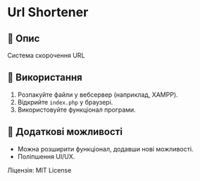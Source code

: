 # Url Shortener

## 📌 Опис
Система скорочення URL

## 🚀 Використання
1. Розпакуйте файли у вебсервер (наприклад, XAMPP).
2. Відкрийте `index.php` у браузері.
3. Використовуйте функціонал програми.

## 🔧 Додаткові можливості
- Можна розширити функціонал, додавши нові можливості.
- Поліпшення UI/UX.

Ліцензія: MIT License
